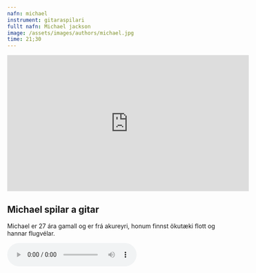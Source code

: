 ```yaml
---
nafn: michael
instrument: gitaraspilari
fullt nafn: Michael jackson
image: /assets/images/authors/michael.jpg
time: 21;30
---
```

<iframe width="560" height="315" src="https://www.youtube.com/embed/4p6GWewmTYQ" frameborder="0" allow="accelerometer; autoplay; encrypted-media; gyroscope; picture-in-picture" allowfullscreen></iframe>

<h2>Michael spilar a gitar</h2>

Michael er 27 ára gamall og er frá akureyri, honum finnst ökutæki flott og hannar flugvélar.



<body>
    <audio controls>
        <source src="/assets/themalog/blood.mp3" type="audio/mpeg">
    </audio>
</body>